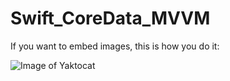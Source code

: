 # Swift_CoreData_MVVM

If you want to embed images, this is how you do it:

![Image of Yaktocat](https://octodex.github.com/images/yaktocat.png)
